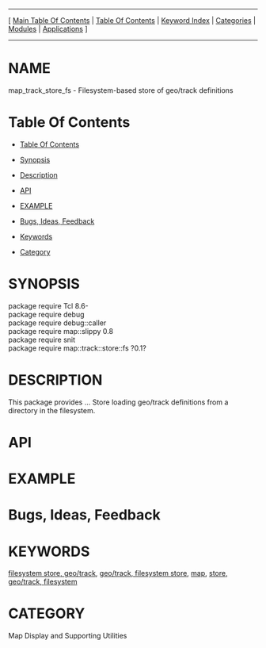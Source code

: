 
[//000000001]: # (map\_track\_store\_fs \- Map display support)
[//000000002]: # (Generated from file 'track\-store\-fs\.man' by tcllib/doctools with format 'markdown')
[//000000003]: # (map\_track\_store\_fs\(n\) 0\.1 tklib "Map display support")

<hr> [ <a href="../../../../toc.md">Main Table Of Contents</a> &#124; <a
href="../../../toc.md">Table Of Contents</a> &#124; <a
href="../../../../index.md">Keyword Index</a> &#124; <a
href="../../../../toc0.md">Categories</a> &#124; <a
href="../../../../toc1.md">Modules</a> &#124; <a
href="../../../../toc2.md">Applications</a> ] <hr>

# NAME

map\_track\_store\_fs \- Filesystem\-based store of geo/track definitions

# <a name='toc'></a>Table Of Contents

  - [Table Of Contents](#toc)

  - [Synopsis](#synopsis)

  - [Description](#section1)

  - [API](#section2)

  - [EXAMPLE](#section3)

  - [Bugs, Ideas, Feedback](#section4)

  - [Keywords](#keywords)

  - [Category](#category)

# <a name='synopsis'></a>SYNOPSIS

package require Tcl 8\.6\-  
package require debug  
package require debug::caller  
package require map::slippy 0\.8  
package require snit  
package require map::track::store::fs ?0\.1?  

# <a name='description'></a>DESCRIPTION

This package provides \.\.\. Store loading geo/track definitions from a directory
in the filesystem\.

# <a name='section2'></a>API

# <a name='section3'></a>EXAMPLE

# <a name='section4'></a>Bugs, Ideas, Feedback

# <a name='keywords'></a>KEYWORDS

[filesystem store,
geo/track](\.\./\.\./\.\./\.\./index\.md\#filesystem\_store\_geo\_track), [geo/track,
filesystem store](\.\./\.\./\.\./\.\./index\.md\#geo\_track\_filesystem\_store),
[map](\.\./\.\./\.\./\.\./index\.md\#map), [store, geo/track,
filesystem](\.\./\.\./\.\./\.\./index\.md\#store\_geo\_track\_filesystem)

# <a name='category'></a>CATEGORY

Map Display and Supporting Utilities
